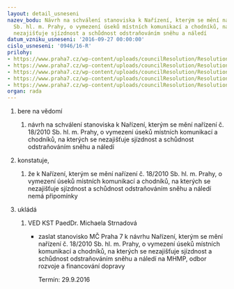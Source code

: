 ```yaml
---
layout: detail_usneseni
nazev_bodu: Návrh na schválení stanoviska k Nařízení, kterým se mění nařízení č. 18/2010
  Sb. hl. m. Prahy, o vymezení úseků místních komunikací a chodníků, na kterých se
  nezajišťuje sjízdnost a schůdnost odstraňováním sněhu a náledí
datum_vzniku_usneseni: '2016-09-27 00:00:00'
cislo_usneseni: '0946/16-R'
prilohy:
- https://www.praha7.cz/wp-content/uploads/councilResolution/Resolutions/28191/export/Duvodovazprava~111106.docx
- https://www.praha7.cz/wp-content/uploads/councilResolution/Resolutions/28191/export/DopisstarostumzMHMP~111105.pdf
- https://www.praha7.cz/wp-content/uploads/councilResolution/Resolutions/28191/export/Duvodovazpravaknavrhunovelynarizenizimniudrzba~111104.pdf
- https://www.praha7.cz/wp-content/uploads/councilResolution/Resolutions/28191/export/Prilohac1navrhnarizeniHMPzimniudrzba~111103.pdf
- https://www.praha7.cz/wp-content/uploads/councilResolution/Resolutions/28191/export/export~297771.pdf
organ: rada
---
```

<ol id="urzList" class="urzList_view"><li id="" class="urzClass1"><span name="1">bere na vědomí</span><ol class="urzOlClass"><li style="text-align: left;" id="" class="urzClass2"><span><p>návrh na schválení stanoviska k Nařízení, kterým se mění nařízení č. 18/2010 Sb. hl. m. Prahy, o vymezení úseků místních komunikací a chodníků, na kterých se nezajišťuje sjízdnost a schůdnost odstraňováním sněhu a náledí</p></span></li></ol></li><li id="" class="urzClass1"><span name="50">konstatuje,</span><ol class="urzOlClass"><li style="text-align: left;" id="" class="urzClass2"><span><p>že k Nařízení, kterým se mění nařízení č. 18/2010 Sb. hl. m. Prahy, o vymezení úseků místních komunikací a chodníků, na kterých se nezajišťuje sjízdnost a schůdnost odstraňováním sněhu a náledí nemá připomínky</p></span></li></ol></li><li class="urzClass1" id="urzUkoly"><span name="1">ukládá</span><ol class="urzOlClass"><li class="urzClass2"><span><p>VED KST PaedDr. Michaela Strnadová</p></span><ul class="urzUlClass"><li class="urzClass3"><span><p>zaslat stanovisko MČ Praha 7 k návrhu Nařízení, kterým se mění nařízení č. 18/2010 Sb. hl. m. Prahy, o vymezení úseků místních komunikací a chodníků, na kterých se nezajišťuje sjízdnost a schůdnost odstraňováním sněhu a náledí na MHMP, odbor rozvoje a financování dopravy</p></span><span class="urzUkolTermin">  Termín:&nbsp;29.9.2016</span></li></ul></li></ol></li></ol>